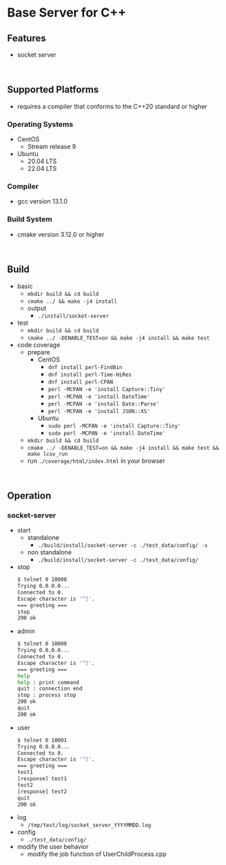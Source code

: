 # Base Server for C++

## Features
 - socket server

<br/>

## Supported Platforms
 - requires a compiler that conforms to the C++20 standard or higher

### Operating Systems
 - CentOS
   - Stream release 9
 - Ubuntu
   - 20.04 LTS
   - 22.04 LTS

### Compiler
 - gcc version 13.1.0

### Build System
 - cmake version 3.12.0 or higher

<br/>

## Build
 - basic
   - `mkdir build && cd build`
   - `cmake ../ && make -j4 install`
   - output
     - `./install/socket-server`
 - test
   - `mkdir build && cd build`
   - `cmake ../ -DENABLE_TEST=on && make -j4 install && make test`
 - code coverage
   - prepare
     - CentOS
       - `dnf install perl-FindBin`
       - `dnf install perl-Time-HiRes`
       - `dnf install perl-CPAN`
       - `perl -MCPAN -e 'install Capture::Tiny'`
       - `perl -MCPAN -e 'install DateTime'`
       - `perl -MCPAN -e 'install Date::Parse'`
       - `perl -MCPAN -e 'install JSON::XS'`
     - Ubuntu
       - `sudo perl -MCPAN -e 'install Capture::Tiny'`
       - `sudo perl -MCPAN -e 'install DateTime'`
   - `mkdir build && cd build`
   - `cmake ../ -DENABLE_TEST=on && make -j4 install && make test && make lcov_run`
   - run `./coverage/html/index.html` in your browser

<br/>

## Operation
### socket-server
 - start
   - standalone
     - `./build/install/socket-server -c ./test_data/config/ -s`
   - non standalone
     - `./build/install/socket-server -c ./test_data/config/`
 - stop
     ```bash
     $ telnet 0 10000
     Trying 0.0.0.0...
     Connected to 0.
     Escape character is '^]'.
     === greeting ===
     stop
     200 ok
     ```
 - admin
   ```bash
   $ telnet 0 10000
   Trying 0.0.0.0...
   Connected to 0.
   Escape character is '^]'.
   === greeting ===
   help
   help : print command
   quit : connection end
   stop : process stop
   200 ok
   quit
   200 ok
   ```
 - user
   ```bash
   $ telnet 0 10001
   Trying 0.0.0.0...
   Connected to 0.
   Escape character is '^]'.
   === greeting ===
   test1
   [response] test1
   test2
   [response] test2
   quit
   200 ok
   ```
 - log
   - `/tmp/test/log/socket_server_YYYYMMDD.log`
 - config
   - `./test_data/config/`
 - modify the user behavior
   - modify the job function of UserChildProcess.cpp
